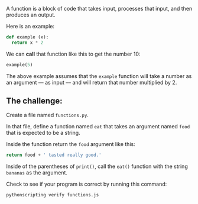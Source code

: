 A function is a block of code that takes input, processes that input, and then produces an output.

Here is an example:

```py
def example (x):
  return x * 2
```

We can **call** that function like this to get the number 10:

```py
example(5)
```

The above example assumes that the `example` function will take a number as an argument –– as input –– and will return that number multiplied by 2.

## The challenge:

Create a file named `functions.py`.

In that file, define a function named `eat` that takes an argument named `food`
that is expected to be a string.

Inside the function return the `food` argument like this:

```py
return food + ' tasted really good.'
```

Inside of the parentheses of `print()`, call the `eat()` function with the string `bananas` as the argument.

Check to see if your program is correct by running this command:

```bash
pythonscripting verify functions.js
```

